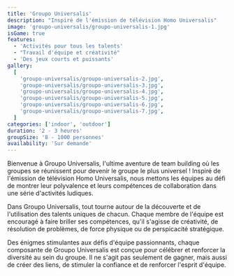 ```yaml
---
title: 'Groupo Universalis'
description: "Inspiré de l'émission de télévision Homo Universalis"
image: 'groupo-universalis/groupo-universalis-1.jpg'
isGame: true
features:
  - 'Activités pour tous les talents'
  - "Travail d'équipe et créativité"
  - 'Des jeux courts et puissants'
gallery:
  [
    'groupo-universalis/groupo-universalis-2.jpg',
    'groupo-universalis/groupo-universalis-3.jpg',
    'groupo-universalis/groupo-universalis-4.jpg',
    'groupo-universalis/groupo-universalis-5.jpg',
    'groupo-universalis/groupo-universalis-6.jpg',
    'groupo-universalis/groupo-universalis-7.jpg',
  ]
categories: ['indoor', 'outdoor']
duration: '2 - 3 heures'
groupSize: '8 - 1000 personnes'
availability: 'Sur demande'
---
```


Bienvenue à Groupo Universalis, l'ultime aventure de team building où les groupes se réunissent pour devenir le groupe le plus universel ! Inspiré de l'émission de télévision Homo Universalis, nous mettons les équipes au défi de montrer leur polyvalence et leurs compétences de collaboration dans une série d'activités ludiques.

Dans Groupo Universalis, tout tourne autour de la découverte et de l'utilisation des talents uniques de chacun. Chaque membre de l'équipe est encouragé à faire briller ses compétences, qu'il s'agisse de créativité, de résolution de problèmes, de force physique ou de perspicacité stratégique.

Des énigmes stimulantes aux défis d'équipe passionnants, chaque composante de Groupo Universalis est conçue pour célébrer et renforcer la diversité au sein du groupe. Il ne s'agit pas seulement de gagner, mais aussi de créer des liens, de stimuler la confiance et de renforcer l'esprit d'équipe.

